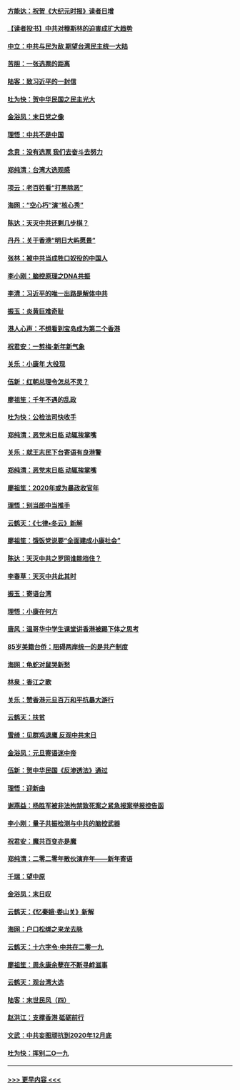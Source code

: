 #### [方能达：祝贺《大纪元时报》读者日增](../pages/nsc993/n11793807.md?t=01151244) 
#### [【读者投书】中共对穆斯林的迫害成扩大趋势](../pages/nsc993/n11791371.md?t=01151244) 
#### [中立：中共与民为敌 期望台湾民主统一大陆](../pages/nsc993/n11790392.md?t=01151244) 
#### [苦胆：一张选票的距离](../pages/nsc993/n11788914.md?t=01151244) 
#### [陆客：致习近平的一封信](../pages/nsc993/n11788867.md?t=01151244) 
#### [吐为快：贺中华民国之民主光大](../pages/nsc993/n11788618.md?t=01151244) 
#### [金浴凤：末日党之像](../pages/nsc993/n11787475.md?t=01151244) 
#### [理悟：中共不是中国](../pages/nsc993/n11787463.md?t=01151244) 
#### [念贲：没有选票  我们去奋斗去努力](../pages/nsc993/n11787398.md?t=01151244) 
#### [郑纯清：台湾大选观感](../pages/nsc993/n11786210.md?t=01151244) 
#### [项云：老百姓看“打黑除恶”](../pages/nsc993/n11785398.md?t=01151244) 
#### [海网：“空心朽”演“核心秀”](../pages/nsc993/n11783874.md?t=01151244) 
#### [陈达：天灭中共还剩几步棋？](../pages/nsc993/n11783719.md?t=01151244) 
#### [丹丹：关于香港“明日大屿愿景”](../pages/nsc993/n11783273.md?t=01151244) 
#### [张林：被中共当成牲口奴役的中国人](../pages/nsc993/n11782397.md?t=01151244) 
#### [李小刚：脑控原理之DNA共振](../pages/nsc993/n11780962.md?t=01151244) 
#### [李清：习近平的唯一出路是解体中共](../pages/nsc993/n11780866.md?t=01151244) 
#### [振玉：炎黄巨难奇耻](../pages/nsc993/n11779632.md?t=01151244) 
#### [港人心声：不想看到宝岛成为第二个香港](../pages/nsc993/n11778817.md?t=01151244) 
#### [祝君安：一剪梅‧新年新气象](../pages/nsc993/n11776340.md?t=01151244) 
#### [关乐：小康年 大役现](../pages/nsc993/n11774213.md?t=01151244) 
#### [伍新：红朝总理令怎总不灵？](../pages/nsc993/n11770813.md?t=01151244) 
#### [廖祖笙：千年不遇的乱政](../pages/nsc993/n11770373.md?t=01151244) 
#### [吐为快：公检法司快收手](../pages/nsc993/n11770359.md?t=01151244) 
#### [郑纯清：恶党末日临 动辄挨掌嘴](../pages/nsc993/n11769912.md?t=01151244) 
#### [关乐：就王志民下台寄语有良港警](../pages/nsc993/n11769903.md?t=01151244) 
#### [郑纯清：恶党末日临 动辄挨掌嘴](../pages/nsc993/n11769356.md?t=01151244) 
#### [廖祖笙：2020年或为暴政收官年](../pages/nsc993/n11768216.md?t=01151244) 
#### [理悟：别当郎中当推手](../pages/nsc993/n11768243.md?t=01151244) 
#### [云鹤天：《七律▪冬云》新解](../pages/nsc993/n11768204.md?t=01151244) 
#### [廖祖笙：饿饭党说要“全面建成小康社会”](../pages/nsc993/n11767482.md?t=01151244) 
#### [陈达：天灭中共之罗网谁能挡住？](../pages/nsc993/n11767465.md?t=01151244) 
#### [李春草：天灭中共此其时](../pages/nsc993/n11767452.md?t=01151244) 
#### [振玉：寄语台湾](../pages/nsc993/n11767432.md?t=01151244) 
#### [理悟：小康在何方](../pages/nsc993/n11767394.md?t=01151244) 
#### [唐风：温哥华中学生课堂讲香港被踢下体之思考](../pages/nsc993/n11766848.md?t=01151244) 
#### [85岁美籍台侨：阻碍两岸统一的是共产制度](../pages/nsc993/n11765043.md?t=01151244) 
#### [海网：龟蛇对鼠哭新愁](../pages/nsc993/n11764895.md?t=01151244) 
#### [林泉：香江之歌](../pages/nsc993/n11764415.md?t=01151244) 
#### [关乐：赞香港元旦百万和平抗暴大游行](../pages/nsc993/n11764382.md?t=01151244) 
#### [云鹤天：扶贫](../pages/nsc993/n11764245.md?t=01151244) 
#### [雪绮：见群鸡退鹰  反观中共末日](../pages/nsc993/n11762112.md?t=01151244) 
#### [金浴凤：元旦寄语迷中帝](../pages/nsc993/n11761788.md?t=01151244) 
#### [伍新：贺中华民国《反渗透法》通过](../pages/nsc993/n11761994.md?t=01151244) 
#### [理悟：迎新曲](../pages/nsc993/n11761152.md?t=01151244) 
#### [谢燕益：杨胜军被非法拘禁致死案之紧急报案举报控告函](../pages/nsc993/n11756134.md?t=01151244) 
#### [李小刚：量子共振检测与中共的脑控武器](../pages/nsc993/n11754518.md?t=01151244) 
#### [祝君安：魔共百变亦是魔](../pages/nsc993/n11754469.md?t=01151244) 
#### [郑纯清：二零二零年散伙演弃年——新年寄语](../pages/nsc993/n11754195.md?t=01151244) 
#### [千瑞：望中原](../pages/nsc993/n11754159.md?t=01151244) 
#### [金浴凤：末日叹](../pages/nsc993/n11752359.md?t=01151244) 
#### [云鹤天：《忆秦娥‧娄山关》新解](../pages/nsc993/n11752348.md?t=01151244) 
#### [海网：户口松绑之来龙去脉](../pages/nsc993/n11752328.md?t=01151244) 
#### [云鹤天：十六字令‧中共在二零一九](../pages/nsc993/n11752305.md?t=01151244) 
#### [廖祖笙：周永康余孽在不断寻衅滋事](../pages/nsc993/n11751013.md?t=01151244) 
#### [云鹤天：观台湾大选](../pages/nsc993/n11751007.md?t=01151244) 
#### [陆客：末世民风（四）](../pages/nsc993/n11749203.md?t=01151244) 
#### [赵洪江：支撑香港 砥砺前行](../pages/nsc993/n11748482.md?t=01151244) 
#### [文武：中共妄图顽抗到2020年12月底](../pages/nsc993/n11748446.md?t=01151244) 
#### [吐为快：挥别二O一九](../pages/nsc993/n11748411.md?t=01151244) 

----
#### [ >>> 更早内容 <<< ](../indexes/nsc993-earlier.md)
